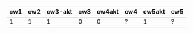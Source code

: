 | cw1 | cw2 | cw3-akt | cw3 | cw4akt | cw4 | cw5akt | cw5 |
|-----|-----|---------|-----|--------|-----|--------|-----|
|   1 |   1 |       1 |   0 |      0 | ?   |      1 | ?   |
